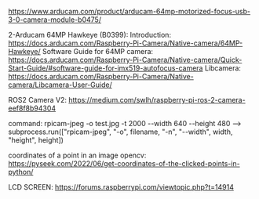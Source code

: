 https://www.arducam.com/product/arducam-64mp-motorized-focus-usb-3-0-camera-module-b0475/

2-Arducam 64MP Hawkeye (B0399):
Introduction: https://docs.arducam.com/Raspberry-Pi-Camera/Native-camera/64MP-Hawkeye/
Software Guide for 64MP camera: https://docs.arducam.com/Raspberry-Pi-Camera/Native-camera/Quick-Start-Guide/#software-guide-for-imx519-autofocus-camera
Libcamera: https://docs.arducam.com/Raspberry-Pi-Camera/Native-camera/Libcamera-User-Guide/

ROS2 Camera V2:
https://medium.com/swlh/raspberry-pi-ros-2-camera-eef8f8b94304

command: rpicam-jpeg -o test.jpg -t 2000 --width 640 --height 480   -->   subprocess.run(["rpicam-jpeg", "-o", filename, "-n", "--width", width, "height", height])

coordinates of a point in an image opencv: https://pyseek.com/2022/06/get-coordinates-of-the-clicked-points-in-python/


LCD SCREEN:
https://forums.raspberrypi.com/viewtopic.php?t=14914
